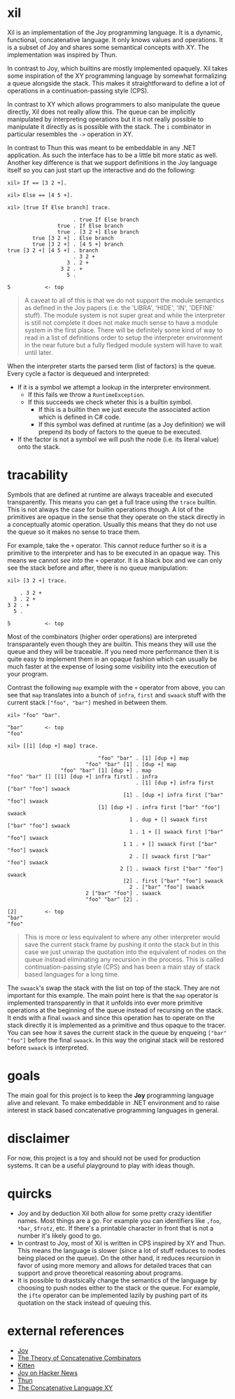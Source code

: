 # xil
Xil is an implementation of the Joy programming language. It is a dynamic, functional, concatenative language. It only knows values and operations. It is a subset of Joy and shares some semantical concepts with XY. The implementation was inspired by Thun.

In contrast to Joy, which builtins are mostly implemented opaquely. Xil takes some inspiration of the XY programming language by somewhat formalizing a queue alongside the stack. This makes it straightforward to define a lot of operations in a continuation-passing style (CPS).

In contrast to XY which allows programmers to also manipulate the queue directly, Xil does not really allow this. The queue can be implicitly manipulated by interpreting operations but it is not really possible to manipulate it directly as is possible with the stack. The `i` combinator in particular resembles the `->` operation in XY. 

In contrast to Thun this was meant to be embeddable in any .NET application. As such the interface has to be a little bit more static as well. Another key difference is that we support definitions in the Joy language itself so you can just start up the interactive and do the following:
```
xil> If == [3 2 +].

xil> Else == [4 5 +].

xil> [true If Else branch] trace.

                     . true If Else branch
                true . If Else branch
                true . [3 2 +] Else branch
        true [3 2 +] . Else branch
        true [3 2 +] . [4 5 +] branch
true [3 2 +] [4 5 +] . branch
                     . 3 2 +
                   3 . 2 +
                 3 2 . +
                   5 .

5           <- top
```

> A caveat to all of this is that we do not support the module semantics as defined in the Joy papers (i.e. the 'LIBRA', 'HIDE', 'IN', 'DEFINE' stuff). The module system is not super great and while the interpreter is still not complete it does not make much sense to have a module system in the first place. There will be definitely some kind of way to read in a list of definitions order to setup the interpreter environment in the near future but a fully fledged module system will have to wait until later.

When the interpreter starts the parsed term (list of factors) is the queue. Every cycle a factor is dequeued and interpreted:

* If it is a symbol we attempt a lookup in the interpreter environment.
    * If this fails we throw a `RuntimeException`.
    * If this succeeds we check wheter this is a builtin symbol.
        * If this is a builtin then we just execute the associated action which is defined in C# code.
        * If this symbol was defined at runtime (as a Joy definition) we
        will prepend its body of factors to the queue to be executed.
* If the factor is not a symbol we will push the node (i.e. its literal value) onto the stack.

# tracability
Symbols that are defined at runtime are always traceable and executed transparently. This means you can get a full trace using the `trace` builtin. This is not always the case for builtin operations though. A lot of the primitives are opaque in the sense that they operate on the stack directly in a conceptually atomic operation. Usually this means that they do not use the queue so it makes no sense to trace them.

For example, take the `+` operator. This cannot reduce further so it is a primitive to the interpreter and has to be executed in an opaque way. This means we cannot *see into* the `+` operator. It is a black box and we can only see the stack before and after, there is no queue manipulation:
```
xil> [3 2 +] trace.

    . 3 2 +
  3 . 2 +
3 2 . +
  5 .

5           <- top
```

Most of the combinators (higher order operations) are interpreted transparantely even though they are builtin. This means they will use the queue and they will be traceable. If you need more performance then it is quite easy to implement them in an opaque fashion which can usually be much faster at the expense of losing some visibility into the execution of your program.

Contrast the following `map` example with the `+` operator from above, you can see that `map` translates into a bunch of `infra`, `first` and `swaack` stuff with the current stack `["foo", "bar"]` meshed in between them.

```
xil> "foo" "bar".

"bar"       <- top
"foo"

xil> [[1] [dup +] map] trace.

                             "foo" "bar" . [1] [dup +] map
                         "foo" "bar" [1] . [dup +] map
                 "foo" "bar" [1] [dup +] . map
"foo" "bar" [] [[1] [dup +] infra first] . infra
                                         . [1] [dup +] infra first ["bar" "foo"] swaack
                                     [1] . [dup +] infra first ["bar" "foo"] swaack
                             [1] [dup +] . infra first ["bar" "foo"] swaack
                                       1 . dup + [] swaack first ["bar" "foo"] swaack
                                       1 . 1 + [] swaack first ["bar" "foo"] swaack
                                     1 1 . + [] swaack first ["bar" "foo"] swaack
                                       2 . [] swaack first ["bar" "foo"] swaack
                                    2 [] . swaack first ["bar" "foo"] swaack
                                     [2] . first ["bar" "foo"] swaack
                                       2 . ["bar" "foo"] swaack
                         2 ["bar" "foo"] . swaack
                         "foo" "bar" [2] .

[2]         <- top
"bar"
"foo"
```

> This is more or less equivalent to where any other interpreter would save the current stack frame by pushing it onto the stack but in this case we just unwrap the quotation into the equivalent of nodes on the queue instead eliminating any recursion in the process. This is called continuation-passing style (CPS) and has been a main stay of stack based languages for a long time.

The `swaack`'s  swap the stack with the list on top of the stack. They are not important for this example. The main point here is that the `map` operator is implemented transparently in that it unfolds into ever more primitive operations at the beginning of the queue instead of recursing on the stack. It ends with a final `swaack` and since this operation has to operate on the stack directly it is implemented as a primitive and thus opaque to the tracer. You can see how it saves the current stack in the queue by enqueing `["bar" "foo"]` before the final `swaack`. In this way the original stack will be restored before `swaack` is interpreted.

# goals
The main goal for this project is to keep the **Joy** programming language alive and relevant. To make embeddable in .NET environment and to raise interest in stack based concatenative programming languages in general. 

# disclaimer
For now, this project is a toy and should not be used for production systems. It can be a useful playground to play with ideas though.

# quircks
* Joy and by deduction Xil both allow for some pretty crazy identifier names. Most things are a go. For example you can identifiers like `,foo`, `*bar`, `$frotz`, etc. If there's a printable character in front that is not a number it's likely good to go.
* In contrast to Joy, most of Xil is written in CPS inspired by XY and Thun. This means the language is slower (since a lot of stuff reduces to nodes being placed on the queue). On the other hand, it reduces recursion in favor of using more memory and  allows for detailed traces that can support and prove theoretical reasoning about programs. 
* It is possible to drastsically change the semantics of the language by choosing to push nodes either to the stack or the queue. For example, the `ifte` operator can be implemented lazily by pushing part of its quotation on the stack instead of queuing this.

# external references
* [Joy](https://hypercubed.github.io/joy/joy.html)
* [The Theory of Concatenative Combinators](http://tunes.org/~iepos/joy.html)
* [Kitten](https://kittenlang.org/)
* [Joy on Hacker News](https://news.ycombinator.com/item?id=17685548)
* [Thun](http://joypy.osdn.io/index.html)
* [The Concatenative Language XY](https://www.nsl.com/k/xy/xy.htm)